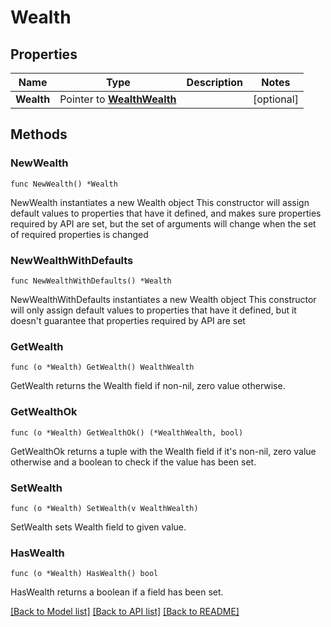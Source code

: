 # Wealth

## Properties

Name | Type | Description | Notes
------------ | ------------- | ------------- | -------------
**Wealth** | Pointer to [**WealthWealth**](WealthWealth.md) |  | [optional] 

## Methods

### NewWealth

`func NewWealth() *Wealth`

NewWealth instantiates a new Wealth object
This constructor will assign default values to properties that have it defined,
and makes sure properties required by API are set, but the set of arguments
will change when the set of required properties is changed

### NewWealthWithDefaults

`func NewWealthWithDefaults() *Wealth`

NewWealthWithDefaults instantiates a new Wealth object
This constructor will only assign default values to properties that have it defined,
but it doesn't guarantee that properties required by API are set

### GetWealth

`func (o *Wealth) GetWealth() WealthWealth`

GetWealth returns the Wealth field if non-nil, zero value otherwise.

### GetWealthOk

`func (o *Wealth) GetWealthOk() (*WealthWealth, bool)`

GetWealthOk returns a tuple with the Wealth field if it's non-nil, zero value otherwise
and a boolean to check if the value has been set.

### SetWealth

`func (o *Wealth) SetWealth(v WealthWealth)`

SetWealth sets Wealth field to given value.

### HasWealth

`func (o *Wealth) HasWealth() bool`

HasWealth returns a boolean if a field has been set.


[[Back to Model list]](../README.md#documentation-for-models) [[Back to API list]](../README.md#documentation-for-api-endpoints) [[Back to README]](../README.md)



